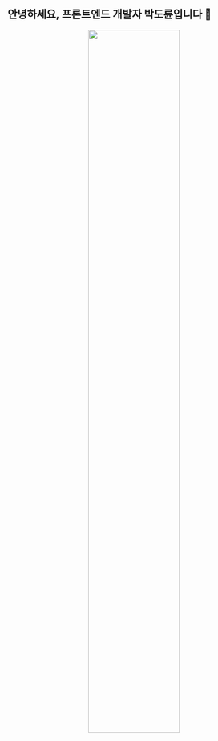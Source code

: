 ## 안녕하세요, 프론트엔드 개발자 박도륜입니다 👋

<p align="center">
  <img src="https://commit-stats.vercel.app/api/stats?v=1" style="width:60%;"></img>
</p>
